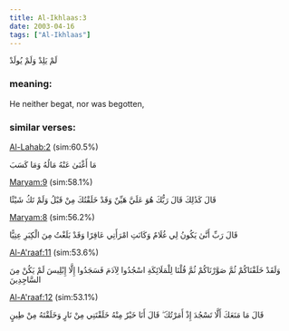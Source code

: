 ```yaml
---
title: Al-Ikhlaas:3
date: 2003-04-16
tags: ["Al-Ikhlaas"]
---
```

لَمْ يَلِدْ وَلَمْ يُولَدْ
### meaning: 
He neither begat, nor was begotten,
### similar verses: 

[Al-Lahab:2](/111/2) (sim:60.5%)

مَا أَغْنَىٰ عَنْهُ مَالُهُ وَمَا كَسَبَ

[Maryam:9](/19/9) (sim:58.1%)

قَالَ كَذَٰلِكَ قَالَ رَبُّكَ هُوَ عَلَيَّ هَيِّنٌ وَقَدْ خَلَقْتُكَ مِنْ قَبْلُ وَلَمْ تَكُ شَيْئًا

[Maryam:8](/19/8) (sim:56.2%)

قَالَ رَبِّ أَنَّىٰ يَكُونُ لِي غُلَامٌ وَكَانَتِ امْرَأَتِي عَاقِرًا وَقَدْ بَلَغْتُ مِنَ الْكِبَرِ عِتِيًّا

[Al-A'raaf:11](/7/11) (sim:53.6%)

وَلَقَدْ خَلَقْنَاكُمْ ثُمَّ صَوَّرْنَاكُمْ ثُمَّ قُلْنَا لِلْمَلَائِكَةِ اسْجُدُوا لِآدَمَ فَسَجَدُوا إِلَّا إِبْلِيسَ لَمْ يَكُنْ مِنَ السَّاجِدِينَ

[Al-A'raaf:12](/7/12) (sim:53.1%)

قَالَ مَا مَنَعَكَ أَلَّا تَسْجُدَ إِذْ أَمَرْتُكَ ۖ قَالَ أَنَا خَيْرٌ مِنْهُ خَلَقْتَنِي مِنْ نَارٍ وَخَلَقْتَهُ مِنْ طِينٍ
